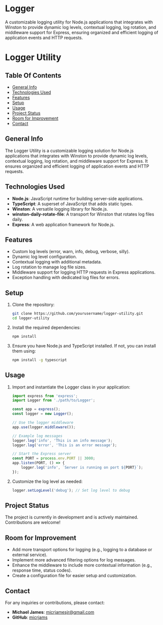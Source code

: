 # Logger
A customizable logging utility for Node.js applications that integrates with Winston to provide dynamic log levels, contextual logging, log rotation, and middleware support for Express, ensuring organized and efficient logging of application events and HTTP requests.

# Logger Utility

## Table Of Contents
- [General Info](#general-info)
- [Technologies Used](#technologies-used)
- [Features](#features)
- [Setup](#setup)
- [Usage](#usage)
- [Project Status](#project-status)
- [Room for Improvement](#room-for-improvement)
- [Contact](#contact)

## General Info
The Logger Utility is a customizable logging solution for Node.js applications that integrates with Winston to provide dynamic log levels, contextual logging, log rotation, and middleware support for Express. It ensures organized and efficient logging of application events and HTTP requests.

## Technologies Used
- **Node.js**: JavaScript runtime for building server-side applications.
- **TypeScript**: A superset of JavaScript that adds static types.
- **Winston**: A versatile logging library for Node.js.
- **winston-daily-rotate-file**: A transport for Winston that rotates log files daily.
- **Express**: A web application framework for Node.js.

## Features
- Custom log levels (error, warn, info, debug, verbose, silly).
- Dynamic log level configuration.
- Contextual logging with additional metadata.
- Log rotation to manage log file sizes.
- Middleware support for logging HTTP requests in Express applications.
- Exception handling with dedicated log files for errors.

## Setup
1. Clone the repository:
   ```bash
   git clone https://github.com/yourusername/logger-utility.git
   cd logger-utility
   ```

2. Install the required dependencies:
   ```bash
   npm install
   ```

3. Ensure you have Node.js and TypeScript installed. If not, you can install them using:
   ```bash
   npm install -g typescript
   ```

## Usage
1. Import and instantiate the Logger class in your application:
   ```typescript
   import express from 'express';
   import Logger from './path/to/Logger';

   const app = express();
   const logger = new Logger();

   // Use the logger middleware
   app.use(logger.middleware());

   // Example log messages
   logger.log('info', 'This is an info message');
   logger.log('error', 'This is an error message');

   // Start the Express server
   const PORT = process.env.PORT || 3000;
   app.listen(PORT, () => {
       logger.log('info', `Server is running on port ${PORT}`);
   });
   ```

2. Customize the log level as needed:
   ```typescript
   logger.setLogLevel('debug'); // Set log level to debug
   ```

## Project Status
The project is currently in development and is actively maintained. Contributions are welcome!

## Room for Improvement
- Add more transport options for logging (e.g., logging to a database or external service).
- Implement more advanced filtering options for log messages.
- Enhance the middleware to include more contextual information (e.g., response time, status codes).
- Create a configuration file for easier setup and customization.

## Contact
For any inquiries or contributions, please contact:
- **Michael James**: [micrjamesjr@gmail.com](mailto:micrjamesjr@gmail.com)
- **GitHub**: [micrjams](https://github.com/micrjams)
